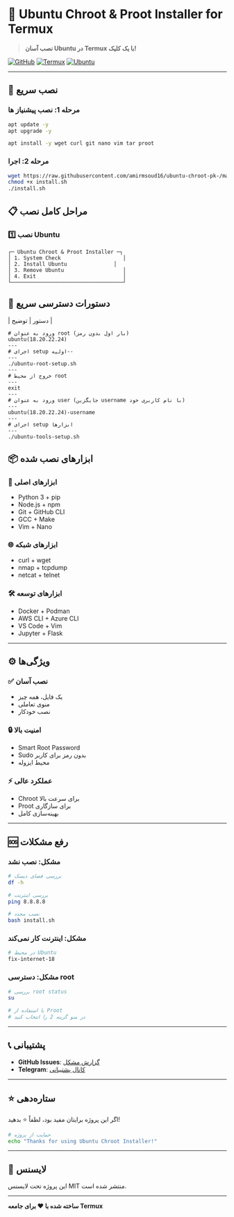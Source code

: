 # 🐧 Ubuntu Chroot & Proot Installer for Termux

> **نصب آسان Ubuntu در Termux با یک کلیک!**

[![GitHub](https://img.shields.io/badge/GitHub-Repository-blue?style=flat&logo=github)](https://github.com/amirmsoud16/ubuntu-chroot-pk-)
[![Termux](https://img.shields.io/badge/Termux-Compatible-green?style=flat&logo=android)](https://termux.dev/)
[![Ubuntu](https://img.shields.io/badge/Ubuntu-18.04%20%7C%2020.04%20%7C%2022.04%20%7C%2024.04-orange?style=flat&logo=ubuntu)](https://ubuntu.com/)

---

## 🚀 نصب سریع
### مرحله 1: نصب پیشنیاز ها 
```bash
apt update -y
apt upgrade -y
```

```bash
apt install -y wget curl git nano vim tar proot
```
### مرحله 2: اجرا 
```bash
wget https://raw.githubusercontent.com/amirmsoud16/ubuntu-chroot-pk-/main/install.sh
chmod +x install.sh
./install.sh
```

## 📋 مراحل کامل نصب

### 1️⃣ **نصب Ubuntu**

```
┌─ Ubuntu Chroot & Proot Installer ─┐
│ 1. System Check                    │
│ 2. Install Ubuntu               │
│ 3. Remove Ubuntu                   │
│ 4. Exit                            │
└────────────────────────────────────┘
```
## 🎯 دستورات دسترسی سریع

| دستور | توضیح |
```
# ورود به عنوان root (بار اول بدون رمز)
ubuntu(18.20.22.24)
---
# اجرای setup اولیه--
---
./ubuntu-root-setup.sh
---
# خروج از محیط root
---
exit
---
# ورود به عنوان user (جایگزین username با نام کاربری خود)
---
ubuntu(18.20.22.24)-username
---
# اجرای setup ابزارها
---
./ubuntu-tools-setup.sh
```
## 📦 ابزارهای نصب شده

### 🔧 **ابزارهای اصلی**
- Python 3 + pip
- Node.js + npm
- Git + GitHub CLI
- GCC + Make
- Vim + Nano

### 🌐 **ابزارهای شبکه**
- curl + wget
- nmap + tcpdump
- netcat + telnet

### 🛠️ **ابزارهای توسعه**
- Docker + Podman
- AWS CLI + Azure CLI
- VS Code + Vim
- Jupyter + Flask

---

## ⚙️ ویژگی‌ها

### ✅ **نصب آسان**
- یک فایل، همه چیز
- منوی تعاملی
- نصب خودکار

### 🔒 **امنیت بالا**
- Smart Root Password
- Sudo بدون رمز برای کاربر
- محیط ایزوله

### ⚡ **عملکرد عالی**
- Chroot برای سرعت بالا
- Proot برای سازگاری
- بهینه‌سازی کامل

---

## 🆘 رفع مشکلات

### **مشکل: نصب نشد**
```bash
# بررسی فضای دیسک
df -h

# بررسی اینترنت
ping 8.8.8.8

# نصب مجدد
bash install.sh
```

### **مشکل: اینترنت کار نمی‌کند**
```bash
# در محیط Ubuntu
fix-internet-18
```

### **مشکل: دسترسی root**
```bash
# بررسی root status
su

# یا استفاده از Proot
# در منو گزینه 2 را انتخاب کنید
```

---

## 📞 پشتیبانی

- **GitHub Issues**: [گزارش مشکل](https://github.com/amirmsoud16/ubuntu-chroot-pk-/issues)
- **Telegram**: [کانال پشتیبانی](https://t.me/ubuntu_chroot_support)

---

## ⭐ ستاره‌دهی

اگر این پروژه برایتان مفید بود، لطفاً ⭐ بدهید!

```bash
# حمایت از پروژه
echo "Thanks for using Ubuntu Chroot Installer!"
```

---

## 📄 لایسنس

این پروژه تحت لایسنس MIT منتشر شده است.

---

**ساخته شده با ❤️ برای جامعه Termux** 
